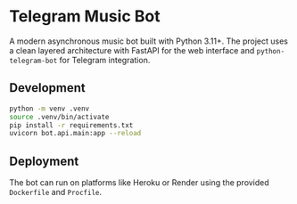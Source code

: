 # Telegram Music Bot

A modern asynchronous music bot built with Python 3.11+. The project uses a clean layered architecture with FastAPI for the web interface and `python-telegram-bot` for Telegram integration.

## Development

```bash
python -m venv .venv
source .venv/bin/activate
pip install -r requirements.txt
uvicorn bot.api.main:app --reload
```

## Deployment

The bot can run on platforms like Heroku or Render using the provided `Dockerfile` and `Procfile`.
